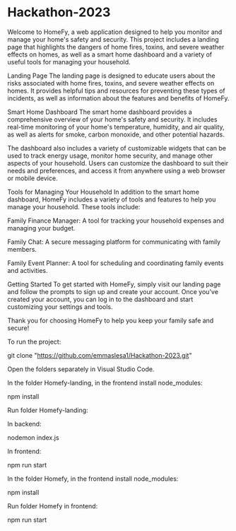 # Hackathon-2023
Welcome to HomeFy, a web application designed to help you monitor and manage your home's safety and security. This project includes a landing page that highlights the dangers of home fires, toxins, and severe weather effects on homes, as well as a smart home dashboard and a variety of useful tools for managing your household.

Landing Page
The landing page is designed to educate users about the risks associated with home fires, toxins, and severe weather effects on homes. It provides helpful tips and resources for preventing these types of incidents, as well as information about the features and benefits of HomeFy.

Smart Home Dashboard
The smart home dashboard provides a comprehensive overview of your home's safety and security. It includes real-time monitoring of your home's temperature, humidity, and air quality, as well as alerts for smoke, carbon monoxide, and other potential hazards.

The dashboard also includes a variety of customizable widgets that can be used to track energy usage, monitor home security, and manage other aspects of your household. Users can customize the dashboard to suit their needs and preferences, and access it from anywhere using a web browser or mobile device.

Tools for Managing Your Household
In addition to the smart home dashboard, HomeFy includes a variety of tools and features to help you manage your household. These tools include:

Family Finance Manager: A tool for tracking your household expenses and managing your budget.

Family Chat: A secure messaging platform for communicating with family members.

Family Event Planner: A tool for scheduling and coordinating family events and activities.

Getting Started
To get started with HomeFy, simply visit our landing page and follow the prompts to sign up and create your account. Once you've created your account, you can log in to the dashboard and start customizing your settings and tools.

Thank you for choosing HomeFy to help you keep your family safe and secure!

To run the project:

git clone "https://github.com/emmaslesa1/Hackathon-2023.git"

Open the folders separately in Visual Studio Code.

In the folder Homefy-landing, in the frontend install node_modules:

npm install

Run folder Homefy-landing:

In backend:

nodemon index.js

In frontend:

npm run start

In the folder Homefy, in the frontend install node_modules:

npm install

Run folder Homefy in frontend:

npm run start



